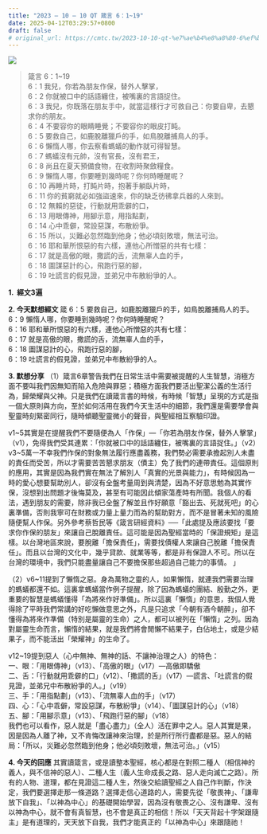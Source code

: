 ```yaml
---
title: "2023 – 10 – 10 QT 箴言 6：1~19"
date: 2025-04-12T03:29:57+0800
draft: false
# original_url: https://cmtc.tw/2023-10-10-qt-%e7%ae%b4%e8%a8%80-6%ef%bc%9a119
---
```


![](/images/qt.jpg)
> 箴言 6：1\~19  
> 6：1 我兒，你若為朋友作保，替外人擊掌，  
> 6：2 你就被口中的話語纏住，被嘴裏的言語捉住。  
> 6：3 我兒，你既落在朋友手中，就當這樣行才可救自己：你要自卑，去懇求你的朋友。  
> 6：4 不要容你的眼睛睡覺；不要容你的眼皮打盹。  
> 6：5 要救自己，如鹿脫離獵戶的手，如鳥脫離捕鳥人的手。  
> 6：6 懶惰人哪，你去察看螞蟻的動作就可得智慧。  
> 6：7 螞蟻沒有元帥，沒有官長，沒有君王，  
> 6：8 尚且在夏天預備食物，在收割時聚斂糧食。  
> 6：9 懶惰人哪，你要睡到幾時呢？你何時睡醒呢？  
> 6：10 再睡片時，打盹片時，抱著手躺臥片時，  
> 6：11 你的貧窮就必如強盜速來，你的缺乏彷彿拿兵器的人來到。  
> 6：12 無賴的惡徒，行動就用乖僻的口，  
> 6：13 用眼傳神，用腳示意，用指點劃，  
> 6：14 心中乖僻，常設惡謀，布散紛爭。  
> 6：15 所以，災難必忽然臨到他身；他必頃刻敗壞，無法可治。  
> 6：16 耶和華所恨惡的有六樣，連他心所憎惡的共有七樣：  
> 6：17 就是高傲的眼，撒謊的舌，流無辜人血的手，  
> 6：18 圖謀惡計的心，飛跑行惡的腳，  
> 6：19 吐謊言的假見證，並弟兄中布散紛爭的人。

**1.  經文3遍**

**2. 今天默想經文**
箴 6：5 要救自己，如鹿脫離獵戶的手，如鳥脫離捕鳥人的手。  
6：9 懶惰人哪，你要睡到幾時呢？你何時睡醒呢？  
6：16 耶和華所恨惡的有六樣，連他心所憎惡的共有七樣：  
6：17 就是高傲的眼，撒謊的舌，流無辜人血的手，  
6：18 圖謀惡計的心，飛跑行惡的腳，  
6：19 吐謊言的假見證，並弟兄中布散紛爭的人。

**3. 默想分享**
（1）箴言6章警告我們在日常生活中需要被提醒的人生智慧，消極方面不要叫我們因無知而陷入危險與罪惡；積極方面我們要活出聖潔公義的生活行為，歸榮耀與父神。只是我們在讀箴言書的時候，有時候「智慧」呈現的方式是指一個大原則與方向，至於如何活用在我們今天生活中的細節，我們還是需要學會與聖靈時刻緊密同行，隨時傾聽聖靈微小的聲音，與聖經相互察驗印證。

v1\~5其實是在提醒我們不要隨便為人「作保」—「你若為朋友作保，替外人擊掌」（v1），免得我們受其連累：「你就被口中的話語纏住，被嘴裏的言語捉住。」（v2）v3\~5萬一不幸我們作保的對象無法履行應盡義務，我們勢必需要承擔起別人未盡的責任而受苦，所以才需要苦苦懇求朋友（債主）免了我們的連帶責任。這個原則的應用，其實是因為我們實在無法了解別人「真實的光景與能力」，有時候因為一時的愛心想要幫助別人，卻沒有全盤考量周到與清楚，因為不好意思勉為其實作保，沒想到出問題才後悔莫及，甚至有可能因此傾家蕩產時有所聞。我個人的看法，遇到朋友的需要，除非我已全盤了解並且作好願意「豁出去、死就死吧」的心裏準備，否則我寧可在財務或力量上量力而為的幫助對方，而不是冒著未知的風險隨便幫人作保。另外參考蔡哲民等《箴言研經資料》──「此處提及應該要找「要求你作保的朋友」來讓自己脫離責任。這可能是因為聖經當時的「保證規矩」是這樣。以台灣地區來說，要脫離「擔保責任」，需要找債權人來讓自己脫離「擔保責任」。而且以台灣的文化中，幾乎貸款、就業等等，都是非有保證人不可。所以在台灣的環境中，我們只能盡量讓自己不要擔保那些超過自己能力的事情。 」

（2）v6\~11提到了懶惰之惡。身為萬物之靈的人，如果懶惰，就連我們需要治理的螞蟻都還不如。這裏拿螞蟻當作例子提醒，除了因為螞蟻的團結、殷勤之外，更重要的智慧是螞蟻懂得「為將來作好準備」。所以這裏「懶惰」的意思，我個人覺得除了平時我們常講的好吃懶做意思之外，凡是只追求「今朝有酒今朝醉」，卻不懂得為將來作準備（特別是屬靈的生命）之人，都可以被列在「懶惰」之列。因為對屬靈生命而言，懶惰的結果，就是我們將會閒懶不結果子，白佔地土，或是少結果子，而不能活出「榮耀神」的生命了。

v12\~19提到惡人（心中無神、無神的話、不讓神治理之人）的特色：  
一、眼：「用眼傳神」（v13）、「高傲的眼」（v17）—高傲即驕傲  
二、舌：「行動就用乖僻的口」（v12）、「撒謊的舌」（v17）—謊言、「吐謊言的假見證，並弟兄中布散紛爭的人。」（v19）  
三、手：「用指點劃」（v13）、「流無辜人血的手」（v17）  
四、心：「心中乖僻，常設惡謀，布散紛爭」（v14）、「圖謀惡計的心」（v18）  
五、腳：「用腳示意」（v13）、「飛跑行惡的腳」（v18）  
我們也可以看作，惡人就是「盡心盡力」（全人）活在罪中之人。惡人其實是果，因是因為人離了神，又不肯悔改讓神來治理，於是所行所行盡都是惡。惡人的結局：「所以，災難必忽然臨到他身；他必頃刻敗壞，無法可治。」（v15）

**4. 今天的回應**
其實讀箴言，或是讀整本聖經，核心都是在對照二種人（相信神的義人，與不信神的惡人）、二種人生（義人生命成長之路、惡人走向滅亡之路）。所有的人物、道理，都在見證這二種人生，然後交給讀聖經之人自己作判斷，作決定，我們要選擇走那一條道路？選擇走信心道路的人，需要先從「敬畏神」、「謙卑放下自我」、「以神為中心」的基礎開始學習，因為沒有敬畏之心、沒有謙卑、沒有以神為中心，就不會有真智慧，也不會是真正的相信！所以「天天背起十字架跟隨主」是有道理的，天天放下自我，我們才能真正的「以神為中心」來跟隨祂！
